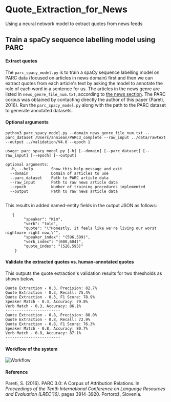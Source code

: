 # Quote_Extraction_for_News
Using a neural network model to extract quotes from news feeds
## Train a spaCy sequence labelling model using PARC
#### Extract quotes
The ```parc_spacy_model.py``` is to train a spaCy sequence labelling model on PARC data (focused on articles in news domain) first and then we can extract quotes from each article's text by asking the model to annotate the role of each word in a sentence for us. The articles in the news genre are listed in ```news_genre_file_num.txt```, according to [the news section](http://www.let.rug.nl/~bplank/metadata/genre_files_updated.html). The PARC corpus was obtained by contacting directly the author of this paper (Pareti, 2016). Run the ```parc_spacy_model.py``` along with the path to the PARC dataset to generate annotated datasets.

#### Optional arguments
```
python3 parc_spacy_model.py --domain news_genre_file_num.txt --parc_dataset /Users/anniean/PARC3_complete --raw_input ../data/rawtext --output ../validation/V4.0 --epoch 1

usage: parc_spacy_model.py [-h] [--domain] [--parc_dataset] [--raw_input] [--epoch] [--output]

optional arguments:
  -h, --help        Show this help message and exit
  --domain          Domain of articles to use
  --parc_dataset    Path to PARC article data
  --raw_input       Path to raw news article data
  --epoch           Number of training procedures implemented
  --output          Path to raw news article data
  
```  
  
This results in added named-entity fields in the output JSON as follows:
```    
   {
        "speaker": "Kim",
        "verb": "told",
        "quote": "\"Honestly, it feels like we're living our worst nightmare right now,\"",
        "speaker_index": "(596,599)",
        "verb_index": "(600,604)",
        "quote_index": "(526,595)"
    }
```  

#### Validate the extracted quotes vs. human-annotated quotes
This outputs the quote extraction's validation results for two thresholds as shown below.
```
Quote Extraction - 0.3, Precision: 82.7%
Quote Extraction - 0.3, Recall: 75.4%
Quote Extraction - 0.3, F1 Score: 78.9%
Speaker Match - 0.3, Accuracy: 79.8%
Verb Match - 0.3, Accuracy: 86.1%
------------------------
Quote Extraction - 0.8, Precision: 80.0%
Quote Extraction - 0.8, Recall: 72.9%
Quote Extraction - 0.8, F1 Score: 76.3%
Speaker Match - 0.8, Accuracy: 80.7%
Verb Match - 0.8, Accuracy: 87.1%
------------------------
```

#### Workflow of the system
![Workflow](img/workflow.jpeg)

#### Reference
Pareti, S. (2016). PARC 3.0: A Corpus of Attribution Relations. In *Proceedings of the Tenth International Conference on Language Resources and Evaluation (LREC'16)*. pages 3914-3920. Portorož, Slovenia.
